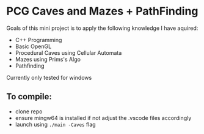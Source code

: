# PCG Caves and Mazes + PathFinding
Goals of this mini project is to apply the following knowledge I have aquired: 

- C++ Programming
- Basic OpenGL
- Procedural Caves using Cellular Automata
- Mazes using Prims's Algo
- Pathfinding

Currently only tested for windows

## To compile:

- clone repo
- ensure mingw64 is installed if not adjust the .vscode files accordingly
- launch using ```./main -Caves``` flag

